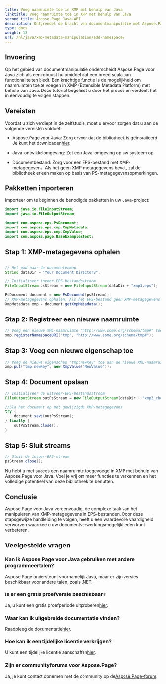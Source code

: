```yaml
---
title: Voeg naamruimte toe in XMP met behulp van Java
linktitle: Voeg naamruimte toe in XMP met behulp van Java
second_title: Aspose.Page Java-API
description: Ontgrendel de kracht van documentmanipulatie met Aspose.Page voor Java. Leer hoe u moeiteloos XMP-naamruimten kunt toevoegen in deze uitgebreide handleiding.
type: docs
weight: 13
url: /nl/java/xmp-metadata-manipulation/add-namespace/
---
```


## Invoering

Op het gebied van documentmanipulatie onderscheidt Aspose.Page voor Java zich als een robuust hulpmiddel dat een breed scala aan functionaliteiten biedt. Een krachtige functie is de mogelijkheid om naamruimten toe te voegen in XMP (Extensible Metadata Platform) met behulp van Java. Deze tutorial begeleidt u door het proces en verdeelt het in eenvoudig te volgen stappen.

## Vereisten

Voordat u zich verdiept in de zelfstudie, moet u ervoor zorgen dat u aan de volgende vereisten voldoet:

-  Aspose.Page voor Java: Zorg ervoor dat de bibliotheek is geïnstalleerd. Je kunt het downloaden[hier](https://releases.aspose.com/page/java/).

- Java-ontwikkelomgeving: Zet een Java-omgeving op uw systeem op.

- Documentbestand: Zorg voor een EPS-bestand met XMP-metagegevens. Als het geen XMP-metagegevens bevat, zal de bibliotheek er een maken op basis van PS-metagegevensopmerkingen.

## Pakketten importeren

Importeer om te beginnen de benodigde pakketten in uw Java-project:

```java
import java.io.FileInputStream;
import java.io.FileOutputStream;

import com.aspose.eps.PsDocument;
import com.aspose.eps.xmp.XmpMetadata;
import com.aspose.eps.xmp.XmpValue;
import com.aspose.page.BaseExamplesTest;
```

## Stap 1: XMP-metagegevens ophalen

```java

// Het pad naar de documentenmap.
String dataDir = "Your Document Directory";

// Initialiseer invoer-EPS-bestandsstroom
FileInputStream psStream = new FileInputStream(dataDir + "xmp3.eps");

PsDocument document = new PsDocument(psStream);
// XMP-metagegevens ophalen. Als het EPS-bestand geen XMP-metagegevens bevat, maak dan een nieuw bestand gevuld met waarden uit PS-metagegevensopmerkingen (%%Creator, %%CreateDate, %%Title, enz.)
XmpMetadata xmp = document.getXmpMetadata();
```

## Stap 2: Registreer een nieuwe naamruimte

```java
// Voeg een nieuwe XML-naamruimte "http://www.some.org/schema/tmp#" toe met het voorvoegsel "tmp"
xmp.registerNamespaceURI("tmp", "http://www.some.org/schema/tmp#");
```

## Stap 3: Voeg een nieuwe eigenschap toe

```java
// Voeg de nieuwe eigenschap "tmp:newKey" toe aan de nieuwe XML-naamruimte
xmp.put("tmp:newKey", new XmpValue("NewValue"));
```

## Stap 4: Document opslaan

```java
// Initialiseer de uitvoer-EPS-bestandsstroom
FileOutputStream outPsStream = new FileOutputStream(dataDir + "xmp3_changed.eps");

//Sla het document op met gewijzigde XMP-metagegevens
try {
    document.save(outPsStream);
} finally {
    outPsStream.close();
}
```

## Stap 5: Sluit streams

```java
// Sluit de invoer-EPS-stream
psStream.close();
```

Nu hebt u met succes een naamruimte toegevoegd in XMP met behulp van Aspose.Page voor Java. Voel je vrij om meer functies te verkennen en het volledige potentieel van deze bibliotheek te benutten.

## Conclusie

Aspose.Page voor Java vereenvoudigt de complexe taak van het manipuleren van XMP-metagegevens in EPS-bestanden. Door deze stapsgewijze handleiding te volgen, heeft u een waardevolle vaardigheid verworven waarmee u uw documentverwerkingsmogelijkheden kunt verbeteren.

## Veelgestelde vragen

### Kan ik Aspose.Page voor Java gebruiken met andere programmeertalen?
Aspose.Page ondersteunt voornamelijk Java, maar er zijn versies beschikbaar voor andere talen, zoals .NET.

### Is er een gratis proefversie beschikbaar?
 Ja, u kunt een gratis proefperiode uitproberen[hier](https://releases.aspose.com/).

### Waar kan ik uitgebreide documentatie vinden?
 Raadpleeg de documentatie[hier](https://reference.aspose.com/page/java/).

### Hoe kan ik een tijdelijke licentie verkrijgen?
 U kunt een tijdelijke licentie aanschaffen[hier](https://purchase.aspose.com/temporary-license/).

### Zijn er communityforums voor Aspose.Page?
 Ja, je kunt contact opnemen met de community op de[Aspose.Page-forum](https://forum.aspose.com/c/page/39).